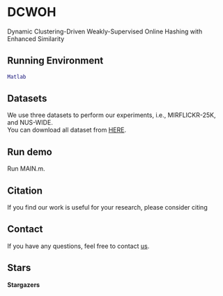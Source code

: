 # DCWOH
Dynamic Clustering-Driven Weakly-Supervised Online Hashing with Enhanced Similarity

## Running Environment
```matlab
Matlab
```

## Datasets
We use three datasets to perform our experiments, i.e., MIRFLICKR-25K, and NUS-WIDE. 
<br>
You can download all dataset from [HERE](https://pan.baidu.com/s/1dBQc_WPe-qxM_eQULTrEbA?pwd=5ixl). 


## Run demo

Run MAIN.m.

## Citation
If you find our work is useful for your research, please consider citing

## Contact
If you have any questions, feel free to contact [us](mailto:wangna.wn2000@gmail.com).


## Stars
**Stargazers**
